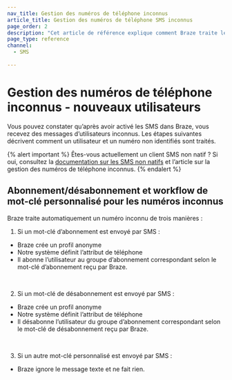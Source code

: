 ```yaml
---
nav_title: Gestion des numéros de téléphone inconnus
article_title: Gestion des numéros de téléphone SMS inconnus
page_order: 2
description: "Cet article de référence explique comment Braze traite les numéros de téléphone SMS inconnus de nouveaux utilisateurs."
page_type: reference
channel:
  - SMS
  
---
```


# Gestion des numéros de téléphone inconnus - nouveaux utilisateurs

Vous pouvez constater qu’après avoir activé les SMS dans Braze, vous recevez des messages d’utilisateurs inconnus. Les étapes suivantes décrivent comment un utilisateur et un numéro non identifiés sont traités.

{% alert important %}
Êtes-vous actuellement un client SMS non natif ? Si oui, consultez la [documentation sur les SMS non natifs](/docs/user_guide/message_building_by_channel/sms/non_native/) et l’article sur la gestion des numéros de téléphone inconnus.
{% endalert %}

## Abonnement/désabonnement et workflow de mot-clé personnalisé pour les numéros inconnus

Braze traite automatiquement un numéro inconnu de trois manières :

1. Si un mot-clé d’abonnement est envoyé par SMS :
  * Braze crée un profil anonyme
  * Notre système définit l’attribut de téléphone
  * Il abonne l’utilisateur au groupe d’abonnement correspondant selon le mot-clé d’abonnement reçu par Braze.<br>
<br>

2. Si un mot-clé de désabonnement est envoyé par SMS :
  * Braze crée un profil anonyme
  * Notre système définit l’attribut de téléphone
  * Il désabonne l’utilisateur du groupe d’abonnement correspondant selon le mot-clé de désabonnement reçu par Braze.<br>
<br>

3. Si un autre mot-clé personnalisé est envoyé par SMS :
  * Braze ignore le message texte et ne fait rien.

[ualink]: {{site.baseurl}}/api/objects_filters/user_alias_object/
[telink]: {{site.baseurl}}/api/endpoints/user_data/post_user_track/
[uaolink]: {{site.baseurl}}/api/objects_filters/user_attributes_object/
[e.164]: https://en.wikipedia.org/wiki/E.164